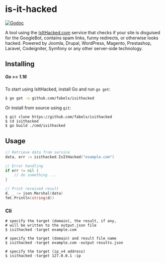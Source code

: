# is-it-hacked

[![Godoc][godoc-image]][godoc-url]

A tool using the [IsItHacked.com](https://www.isithacked.com/sites) service that checks if your site is disguised for the GoogleBot, contains spam links, funny redirects, or otherwise looks hacked. Powered by Joomla, Drupal, WordPress, Magento, Prestashop, Laravel, Codeigniter, Symfony or any other server-side technology.

## Installing
##### *Go >= 1.16*

To start using IsItHacked, install Go and run `go get`:

```sh
$ go get -u github.com/fabelx/isithacked
```

Or install from source using `git`:
```shell script
$ git clone https://github.com/fabelx/isithacked
$ cd isithacked 
$ go build ./cmd/isithacked
```

## Usage

```go
// Retrieve data from service
data, err := isithacked.IsItHacked("example.com")

// Error handling
if err != nil {
    // do something ...
}

// Print received result
d, _ := json.Marshal(data)
fmt.Println(string(d))
```
### Cli

```shell script
# specify the target (domain), the result, if any, 
# will be written to the output.json file 
$ isithacked -target example.com

# specify the target (domain) and result file name
$ isithacked -target example.com -output results.json

# specify the target (ip_v4 address)
$ isithacked -target 127.0.0.1 -ip
```

[godoc-image]: https://pkg.go.dev/badge/fabelx/isithacked?utm_source=godoc
[godoc-url]: https://pkg.go.dev/github.com/fabelx/isithacked
